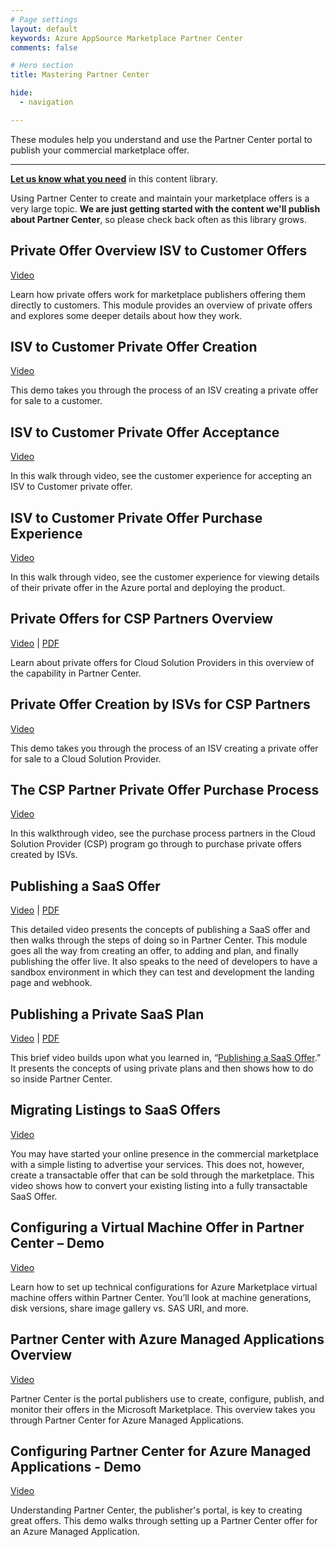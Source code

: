 ```yaml
---
# Page settings
layout: default
keywords: Azure AppSource Marketplace Partner Center
comments: false

# Hero section
title: Mastering Partner Center

hide:
  - navigation

---
```


These modules help you understand and use the Partner Center portal to publish your commercial marketplace offer.

---

**[Let us know what you need](https://forms.office.com/r/0gCrzhSMkw)** in this content library.


Using Partner Center to create and maintain your marketplace offers is a very large topic. **We are just getting started with the content we'll publish about Partner Center**, so please check back often as this library grows.


## Private Offer Overview ISV to Customer Offers

<a target="_blank" href="https://go.microsoft.com/fwlink/?linkid=2196150">Video</a>

Learn how private offers work for marketplace publishers offering them directly to customers. This module provides an overview of private offers and explores some deeper details about how they work.

## ISV to Customer Private Offer Creation

<a target="_blank" href="https://go.microsoft.com/fwlink/?linkid=2196151">Video</a>

This demo takes you through the process of an ISV creating a private offer for sale to a customer.

## ISV to Customer Private Offer Acceptance

<a target="_blank" href="https://go.microsoft.com/fwlink/?linkid=2196149">Video</a>

In this walk through video, see the customer experience for accepting an ISV to Customer private offer.

## ISV to Customer Private Offer Purchase Experience

<a target="_blank" href="https://go.microsoft.com/fwlink/?linkid=2196251">Video</a>

In this walk through video, see the customer experience for viewing details of their private offer in the Azure portal and deploying the product.

## Private Offers for CSP Partners Overview

<a target="_blank" href="https://go.microsoft.com/fwlink/?linkid=2196414">Video</a> | [PDF](./pdfs/2.0-csp-private-offer-overview.pdf)

Learn about private offers for Cloud Solution Providers in this overview of the capability in Partner Center.

## Private Offer Creation by ISVs for CSP Partners

<a target="_blank" href="https://go.microsoft.com/fwlink/?linkid=2196413">Video</a>

This demo takes you through the process of an ISV creating a private offer for sale to a Cloud Solution Provider. 

## The CSP Partner Private Offer Purchase Process

<a target="_blank" href="https://go.microsoft.com/fwlink/?linkid=2196145">Video</a>

In this walkthrough video, see the purchase process partners in the Cloud Solution Provider (CSP) program go through to purchase private offers created by ISVs.

## Publishing a SaaS Offer

<a target="_blank" href="https://go.microsoft.com/fwlink/?linkid=2196318">Video</a> | [PDF](../saas/pdfs//03.1-Publishing-a-SaaS-Offer.pdf)

This detailed video presents the concepts of publishing a SaaS offer and then walks through the steps of doing so in Partner Center. This module goes all the way from creating an offer, to adding and plan, and finally publishing the offer live. It also speaks to the need of developers to have a sandbox environment in which they can test and development the landing page and webhook.

## Publishing a Private SaaS Plan

<a target="_blank" href="https://go.microsoft.com/fwlink/?linkid=2196256">Video</a> | [PDF](../saas/pdfs/03.2-Publishing-Private-SaaS-Plan.pdf)

This brief video builds upon what you learned in, “[Publishing a SaaS Offer](#publishing-a-saas-offer).” It presents the concepts of using private plans and then shows how to do so inside Partner Center.

## Migrating Listings to SaaS Offers

<a target="_blank" href="https://go.microsoft.com/fwlink/?linkid=2196250">Video</a>

You may have started your online presence in the commercial marketplace with a simple listing to advertise your services. This does not, however, create a transactable offer that can be sold through the marketplace. This video shows how to convert your existing listing into a fully transactable SaaS Offer.

## Configuring a Virtual Machine Offer in Partner Center – Demo

<a target="_blank" href="https://go.microsoft.com/fwlink/?linkid=2196154">Video</a>

Learn how to set up technical configurations for Azure Marketplace virtual machine offers within Partner Center. You’ll look at machine generations, disk versions, share image gallery vs. SAS URI, and more.

## Partner Center with Azure Managed Applications Overview

<a target="_blank" href="https://go.microsoft.com/fwlink/?linkid=2196143">Video</a>

Partner Center is the portal publishers use to create, configure, publish, and monitor their offers in the Microsoft Marketplace. This overview takes you through Partner Center for Azure Managed Applications.

## Configuring Partner Center for Azure Managed Applications - Demo

<a target="_blank" href="https://go.microsoft.com/fwlink/?linkid=2196410">Video</a>

Understanding Partner Center, the publisher's portal, is key to creating great offers. This demo walks through setting up a Partner Center offer for an Azure Managed Application.
